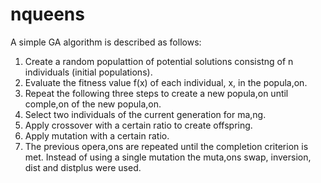 # nqueens
A simple GA algorithm is described as follows:
1. Create a random populattion of potential solutions consistng of n individuals
(initial populations).
2. Evaluate the fitness value f(x) of each individual, x, in the popula,on.
3. Repeat the following three steps to create a new popula,on until comple,on of the new popula,on.
4. Select two individuals of the current generation for ma,ng.
5. Apply crossover with a certain ratio to create offspring.
6. Apply mutation with a certain ratio.
7. The previous opera,ons are repeated until the completion criterion is met.
Instead of using a single mutation the muta,ons swap, inversion, dist and distplus were used.
